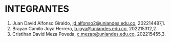 # INTEGRANTES
1. Juan David Alfonso Giraldo, jd.alfonso2@uniandes.edu.co, 202214487,1.
1. Brayan Camilo Joya Herrera, b.joya@uniandes.edu.co, 202215312,2.
1. Cristihan David Meza Poveda, c.mezap@uniandes.edu.co, 202215455,3.